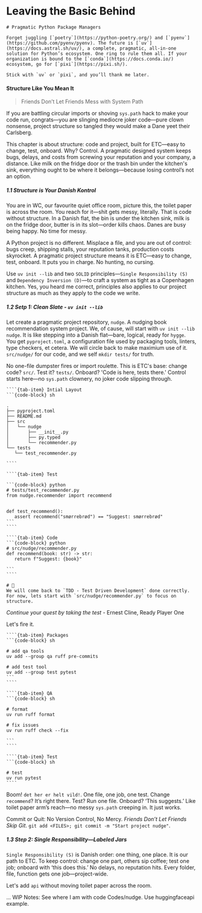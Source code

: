 # Leaving the Basic Behind

```{note}
# Pragmatic Python Package Managers

Forget juggling [`poetry`](https://python-poetry.org/) and [`pyenv`](https://github.com/pyenv/pyenv). The future is [`uv`](https://docs.astral.sh/uv/), a complete, pragmatic, all-in-one solution for Python’s ecosystem. One ring to rule them all. If your organization is bound to the [`conda`](https://docs.conda.io/) ecosystem, go for [`pixi`](https://pixi.sh/).

Stick with `uv` or `pixi`, and you’ll thank me later.
```

#### Structure Like You Mean It 
> Friends Don’t Let Friends Mess with System Path
  
If you are battling circular imports or shoving `sys.path` hack to make your code run, congrats—you are slinging mediocre joker code—pure clown nonsense, project structure so tangled they would make a Dane yeet their Carlsberg.

This chapter is about structure: code and project, built for ETC—easy to change, test, onboard. Why? Control. A pragmatic designed system keeps bugs, delays, and costs from screwing your reputation and your company, a distance. Like milk on the fridge door or the trash bin under the kitchen's sink, everything ought to be where it belongs—because losing control’s not an option.

##### 1.1 Structure is Your Danish Kontrol

You are in WC, our favourite quiet office room,  picture this, the toilet paper is across the room. You reach for it—shit gets messy, literally. That is code without structure. In a Danish flat, the bin is under the kitchen sink, milk is on the fridge door, butter is in its slot—order kills chaos. Danes are busy being happy. No time for messy.

A Python project is no different. Misplace a file, and you are out of control: bugs creep, shipping stalls, your reputation tanks, production costs skyrocket. A pragmatic project structure means it is ETC—easy to change, test, onboard. It puts you in charge. No hunting, no cursing. 

Use `uv init --lib` and two `SOLID` principles—`Single Responsibility (S)` and `Dependency Inversion (D)`—to craft a system as tight as a Copenhagen kitchen. Yes, you heard me correct, principles also applies to our project structure as much as they apply to the code we write.

##### 1.2 Setp 1: Clean Slate - `uv init --lib`

Let create a pragmatic project repository, `nudge`. A nudging book recommendation system project. We, of cause, will start with `uv init --lib nudge`. It is like stepping into a Danish flat—bare, logical, ready for `hygge`. You get `pyproject.toml`, a configuration file used by packaging tools, linters, type checkers, et cetera. We will circle back to make maximium use of it. `src/nudge/` for our code, and we self `mkdir tests/` for truth. 

No one-file dumpster fires or import roulette. This is ETC's base: change code? `src/`. Test it? `tests/`. Onboard? 'Code is here, tests there.' Control starts here—no `sys.path` clownery, no joker code slipping through.

 `````{tab-set}
````{tab-item} Intial Layout
```{code-block} sh

.
├── pyproject.toml
├── README.md
├── src
│   └── nudge
│       ├── __init__.py
│       ├── py.typed
│       └── recommender.py
└── tests
    └── test_recommender.py

````

````{tab-item} Test

```{code-block} python
# tests/test_recommender.py
from nudge.recommender import recommend


def test_recommend():
    assert recommend("smørrebrød") == "Suggest: smørrebrød"
```
````

````{tab-item} Code
```{code-block} python
# src/nudge/recommender.py
def recommend(book: str) -> str:
    return f"Suggest: {book}"

```
````
`````

```{note}
# 🦦 
We will come back to `TDD - Test Driven Development` done correctly. For now, lets start with `src/nudge/recommender.py` to focus on structure.
```
_Continue your quest by taking the test_ - Ernest Cline, Ready Player One

Let's fire it.

 `````{tab-set}
````{tab-item} Packages
```{code-block} sh

# add qa tools 
uv add --group qa ruff pre-commits

# add test tool 
uv add --group test pytest
```
````

````{tab-item} QA
```{code-block} sh

# format
 uv run ruff format

# fix issues
 uv run ruff check --fix

```
````

````{tab-item} Test
```{code-block} sh

# test
uv run pytest
````
`````
Boom! `det her er helt vild!`. One file, one job, one test. Change `recommend`? It’s right there. Test? Run one file. Onboard? ‘This suggests.’ Like toilet paper arm’s reach—no messy `sys.path` creeping in. It just works.

Commit or Quit: No Version Control, No Mercy. _Friends Don’t Let Friends Skip Git_. `git add <FILES>; git commit -m "Start project nudge"`. 


##### 1.3 Step 2: Single Responsibility—Labeled Jars

`Single Responsibility (S)` is Danish order: one thing, one place. It is our path to ETC. To keep control: change one part, others sip coffee; test one job; onboard with ‘this does this.’ No delays, no reputation hits.  Every folder, file, function gets one job—project-wide. 

Let's add `api` without moving toilet paper across the room. 

 ... WIP 
Notes: See where I am with code Codes/nudge. Use huggingfaceapi example. 
